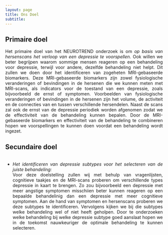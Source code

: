 ```yaml
---
layout: page
title: Ons Doel
subtitle:
---
```


<h2> Primaire doel </h2>

<div align="justify">
Het primaire doel van het NEUROTREND onderzoek is om <i>op basis van hersenscans het verloop van een depressie te voorspellen.</i> Ook willen we beter begrijpen waarom sommige mensen reageren op een behandeling voor depressie, terwijl voor andere, dezelfde behandeling niet helpt. Dit zullen we doen door het identificeren van zogeheten MRI-gebaseerde biomarkers. Deze MRI-gebaseerde biomarkers zijn zowel fysiologische veranderingen of bevindingen in de hersenen die we kunnen meten met MRI-scans, als indicators voor de toestand van een depressie, zoals bijvoorbeeld de ernst of symptomen. Voorbeelden van fysiologische veranderingen of bevindingen in de hersenen zijn het volume, de activiteit en de connecties van en tussen verschillende hersendelen. Naast de scans zal ook de ernst van de depressie periodiek worden afgenomen zodat we de effectiviteit van de behandeling kunnen bepalen. Door de MRI-gebaseerde biomarkers en effectiviteit van de behandeling te combineren hopen we voorspellingen te kunnen doen voordat een behandeling wordt ingezet.
</div>


<h2> Secundaire doel </h2>

<ul><div align="justify">
<br><li><i>Het identificeren van depressie subtypes voor het selecteren van de juiste behandeling:</i> 
<br>Voor deze doelstelling zullen wij met behulp van vragenlijsten, cognitieve taakjes en de MRI-scans proberen om verschillende types depressie in kaart te brengen. Zo zou bijvoorbeeld een depressie met meer angstige symptomen misschiien beter kunnen reageren op een bepaalde behandelinig dan een depressie met meer cognitieve symptomen. Aan de hand van symptomen en hersenscans proberen we deze subtypes te identificeren. Vervolgens kijken we bij die subtypes welke behandeling wel of niet heeft geholpen. Door te onderzoeken welke behandeling bij welke depressie subtype goed aanslaat hopen we in de toekomst nauwkeuriger de optimale behandeling te kunnen selecteren. </li>